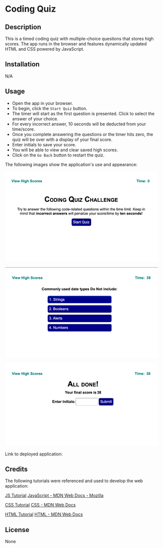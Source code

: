 # Coding Quiz

## Description
This is a timed coding quiz with multiple-choice questions that stores high scores. The app runs in the browser and features dynamically updated HTML and CSS powered by JavaScript. 

## Installation

N/A

## Usage

- Open the app in your browser.
- To begin, click the `Start Quiz` button.
- The timer will start as the first question is presented. Click to select the answer of your choice.
- For every incorrect answer, 10 seconds will be deducted from your time/score.
- Once you complete answering the questions or the timer hits zero, the quiz will be over with a display of your final score.
- Enter initials to save your score.
- You will be able to view and clear saved high scores.
- Click on the `Go Back` button to restart the quiz.

The following images show the application's use and appearance:

![Screenshot of coding quiz intro to start](/assets/images/code-quiz-start.png)

![Screenshot of quiz question](/assets/images/code-quiz-question.png)

![Screenshot of result page to enter initials](/assets/images/code-quiz-initials.png)

Link to deployed application:

## Credits

The following tutorials were referenced and used to develop the web application:

[JS Tutorial](https://www.w3schools.com/js/default.asp)
[JavaScript - MDN Web Docs - Mozilla](https://developer.mozilla.org/en-US/docs/Web/JavaScript)

[CSS Tutorial](https://www.w3schools.com/css/)
[CSS - MDN Web Docs](https://developer.mozilla.org/en-US/docs/Web/CSS)

[HTML Tutorial](https://www.w3schools.com/html/)
[HTML - MDN Web Docs](https://developer.mozilla.org/en-US/docs/Web/HTML)

## License

None
